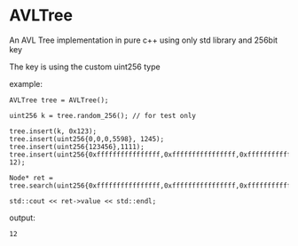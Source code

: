 # AVLTree
An AVL Tree  implementation in pure c++ using only std library and 256bit key

The key is using the custom uint256 type

example:

    AVLTree tree = AVLTree();

    uint256 k = tree.random_256(); // for test only

    tree.insert(k, 0x123);
    tree.insert(uint256{0,0,0,5598}, 1245);
    tree.insert(uint256{123456},1111);
    tree.insert(uint256{0xffffffffffffffff,0xffffffffffffffff,0xffffffffffffffff,0xffffffffffffffff}, 12);

    Node* ret = tree.search(uint256{0xffffffffffffffff,0xffffffffffffffff,0xffffffffffffffff,0xffffffffffffffff});

    std::cout << ret->value << std::endl;
  
output:

    12







